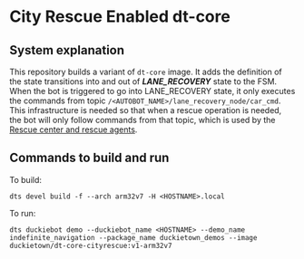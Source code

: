 # City Rescue Enabled dt-core

## System explanation

This repository builds a variant of `dt-core` image. It adds the definition of the state transitions into and out of ___LANE_RECOVERY___ state to the FSM. When the bot is triggered to go into LANE_RECOVERY state, it only executes the commands from topic `/<AUTOBOT_NAME>/lane_recovery_node/car_cmd`. This infrastructure is needed so that when a rescue operation is needed, the bot will only follow commands from that topic, which is used by the [Rescue center and rescue agents](https://github.com/jasonhu5/duckie-rescue-center/tree/v1).

## Commands to build and run

To build:
```
dts devel build -f --arch arm32v7 -H <HOSTNAME>.local
```

To run:
```
dts duckiebot demo --duckiebot_name <HOSTNAME> --demo_name indefinite_navigation --package_name duckietown_demos --image duckietown/dt-core-cityrescue:v1-arm32v7
